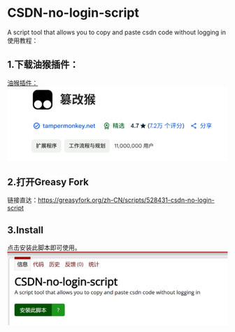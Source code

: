 # CSDN-no-login-script
A script tool that allows you to copy and paste csdn code without logging in
使用教程：
## 1.下载油猴插件：
[油猴插件：](https://chromewebstore.google.com/detail/dhdgffkkebhmkfjojejmpbldmpobfkfo?utm_source=item-share-cp)
![alt text](plugins.png)
## 2.打开Greasy Fork
链接直达：https://greasyfork.org/zh-CN/scripts/528431-csdn-no-login-script
## 3.Install
点击安装此脚本即可使用。
![alt text](install.png)